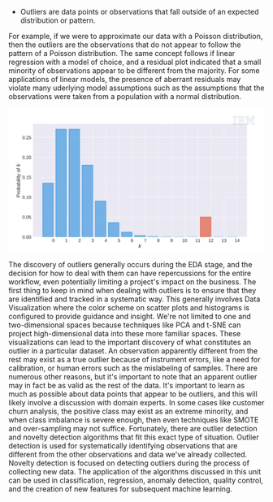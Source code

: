 * Outliers are data points or observations that fall outside of an expected distribution or pattern. 

For example, if we were to approximate our data with a Poisson distribution, then the outliers are the observations that do not appear to follow the pattern of a Poisson distribution. The same concept follows if linear regression with a model of choice, and a residual plot indicated that a small minority of observations appear to be different from the majority. For some applications of linear models, the presence of aberrant residuals may violate many uderlying model assumptions such as the assumptions that the observations were taken from a population with a normal distribution. 

![outlier](image/outlier.png)

The discovery of outliers generally occurs during the EDA stage, and the decision for how to deal with them can have repercussions for the entire workflow, even potentially limiting a project's impact on the business.
The first thing to keep in mind when dealing with outliers is to ensure that they are identified and tracked in a systematic way.
This generally involves Data Visualization where the color scheme on scatter plots and histograms is configured to provide guidance and insight.
We're not limited to one and two-dimensional spaces because techniques like PCA and t-SNE can project high-dimensional data into these more familiar spaces. These visualizations can lead to the important discovery of what constitutes an outlier in a particular dataset.
An observation apparently different from the rest may exist as a true outlier because of instrument errors, like a need for calibration, or human errors such as the mislabeling of samples. There are numerous other reasons, but it's important to note that an apparent outlier may in fact be as valid as the rest of the data. It's important to learn as much as possible about data points that appear to be outliers, and this will likely involve a discussion with domain experts.
In some cases like customer churn analysis, the positive class may exist as an extreme minority, and when class imbalance is severe enough, then even techniques like SMOTE and over-sampling may not suffice. Fortunately, there are outlier detection and novelty detection algorithms that fit this exact type of situation.
Outlier detection is used for systematically identifying observations that are different from the other observations and data we've already collected. Novelty detection is focused on detecting outliers during the process of collecting new data.
The application of the algorithms discussed in this unit can be used in classification, regression, anomaly detection, quality control, and the creation of new features for subsequent machine learning. 